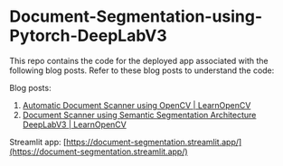 # Document-Segmentation-using-Pytorch-DeepLabV3

This repo contains the code for the deployed app associated with the following blog posts. Refer to these blog posts to understand the code: 

Blog posts: 

 1. [Automatic Document Scanner using OpenCV | LearnOpenCV](https://learnopencv.com/automatic-document-scanner-using-opencv/)
 2. [Document Scanner using Semantic Segmentation Architecture DeepLabV3 | LearnOpenCV](https://learnopencv.com/deep-learning-based-document-segmentation-using-semantic-segmentation-deeplabv3-on-custom-dataset/)
 

Streamlit app: [https://document-segmentation.streamlit.app/](https://document-segmentation.streamlit.app/)


